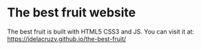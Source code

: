 # The best fruit website

The best fruit is built with HTML5 CSS3 and JS. You can visit it at: https://jdelacruzv.github.io/the-best-fruit/